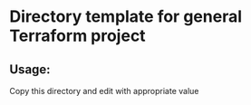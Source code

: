 # Directory template for general Terraform project

## Usage:
Copy this directory and edit with appropriate value

